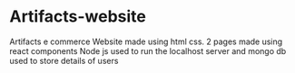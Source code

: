 # Artifacts-website
 Artifacts e commerce Website made using html css.
 2 pages made using react components 
 Node js used to run the localhost server and mongo db used to store details of users

